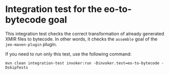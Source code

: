 # Integration test for the eo-to-bytecode goal

This integration test checks the correct transformation of already
generated XMIR files to bytecode. In other words, it checks the
`assemble` goal of the `jeo-maven-plugin` plugin.

If you need to run only this test, use the following command:

```shell
mvn clean integration-test invoker:run -Dinvoker.test=eo-to-bytecode -DskipTests
```